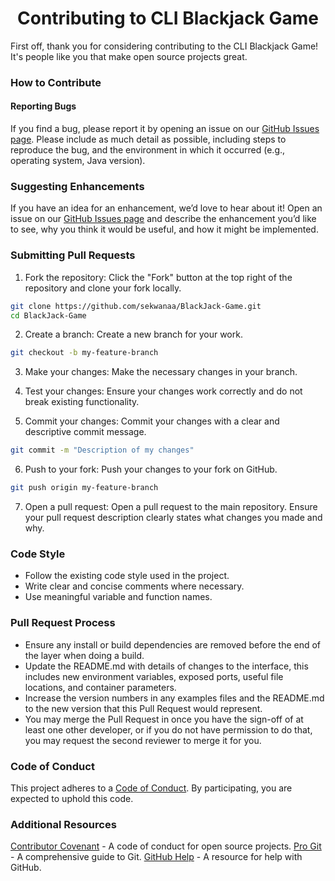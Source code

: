 <div align='center'>

  # Contributing to CLI Blackjack Game
  
</div> 

First off, thank you for considering contributing to the CLI Blackjack Game! It's people like you that make open source projects great.

### How to Contribute
#### Reporting Bugs
If you find a bug, please report it by opening an issue on our [GitHub Issues page](https://github.com/sekwanaa/BlackJack-Game/issues). Please include as much detail as possible, including steps to reproduce the bug, and the environment in which it occurred (e.g., operating system, Java version).

### Suggesting Enhancements
If you have an idea for an enhancement, we’d love to hear about it! Open an issue on our [GitHub Issues page](https://github.com/sekwanaa/BlackJack-Game/issues) and describe the enhancement you’d like to see, why you think it would be useful, and how it might be implemented.

### Submitting Pull Requests
1. Fork the repository: Click the "Fork" button at the top right of the repository and clone your fork locally.

``` bash
git clone https://github.com/sekwanaa/BlackJack-Game.git
cd BlackJack-Game
```
2. Create a branch: Create a new branch for your work.

``` bash
git checkout -b my-feature-branch
```
3. Make your changes: Make the necessary changes in your branch.

4. Test your changes: Ensure your changes work correctly and do not break existing functionality.

5. Commit your changes: Commit your changes with a clear and descriptive commit message.

``` bash
git commit -m "Description of my changes"
```
6. Push to your fork: Push your changes to your fork on GitHub.

``` bash
git push origin my-feature-branch
```
7. Open a pull request: Open a pull request to the main repository. Ensure your pull request description clearly states what changes you made and why.

### Code Style
* Follow the existing code style used in the project.
* Write clear and concise comments where necessary.
* Use meaningful variable and function names.
### Pull Request Process
* Ensure any install or build dependencies are removed before the end of the layer when doing a build.
* Update the README.md with details of changes to the interface, this includes new environment variables, exposed ports, useful file locations, and container parameters.
* Increase the version numbers in any examples files and the README.md to the new version that this Pull Request would represent.
* You may merge the Pull Request in once you have the sign-off of at least one other developer, or if you do not have permission to do that, you may request the second reviewer to merge it for you.
### Code of Conduct
This project adheres to a [Code of Conduct](https://github.com/sekwanaa/BlackJack-Game/blob/main/CODE_OF_CONDUCT.md). By participating, you are expected to uphold this code.

### Additional Resources
[Contributor Covenant](https://www.contributor-covenant.org/) - A code of conduct for open source projects.
[Pro Git](https://git-scm.com/book/en/v2) - A comprehensive guide to Git.
[GitHub Help](https://resources.github.com/) - A resource for help with GitHub.
